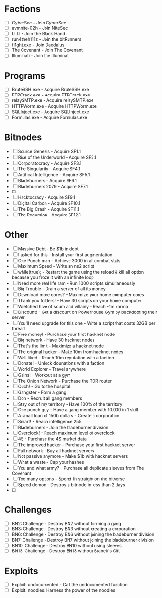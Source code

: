 # Factions
- [ ] CyberSec - Join CyberSec
- [ ] avmnite-02h - Join NiteSec
- [ ] I.I.I.I - Join the Black Hand
- [ ] run4theh111z - Join the bitRunners
- [ ] fl1ght.exe - Join Daedalus
- [ ] The Covenant - Join The Covenant
- [ ] Illuminati - Join the Illuminati

# Programs
- [ ] BruteSSH.exe - Acquire BruteSSH.exe
- [ ] FTPCrack.exe - Acquire FTPCrack.exe
- [ ] relaySMTP.exe - Acquire relaySMTP.exe
- [ ] HTTPWorm.exe - Acquire HTTPWorm.exe
- [ ] SQLInject.exe - Acquire SQLInject.exe
- [ ] Formulas.exe - Acquire Formulas.exe

# Bitnodes
- [ ] Source Genesis - Acquire SF1.1
- [ ] Rise of the Underworld - Acquire SF2.1
- [ ] Corporatocracy - Acquire SF3.1
- [ ] The Singularity - Acquire SF4.1
- [ ] Artifical Intelligence - Acquire SF5.1
- [ ] Bladeburners - Acquire SF6.1
- [ ] Bladeburners 2079 - Acquire SF7.1
- [ ] 
- [ ] Hacktocracy - Acquire SF9.1
- [ ] Digital Carbon - Acquire SF10.1
- [ ] The Big Crash - Acquire SF11.1
- [ ] The Recursion - Acquire SF12.1

# Other
- [ ] Massive Debt - Be $1b in debt
- [ ] I asked for this - Install your first augmentation
- [ ] One Punch man - Achieve 3000 in all combat stats
- [ ] Maximum Speed - Write an ns2 script
- [ ] while(true); - Restart the game using the reload & kill all option because you froze it with an infinite loop
- [ ] Need more real life ram - Run 1000 scripts simultaneously
- [ ] Big Trouble - Drain a server of all its money
- [ ] Download more cores? - Maximize your home computer cores
- [ ] Thank you folders! - Have 30 scripts on your home computer
- [ ] Wretched hive of scum and villainy - Reach -1m karma
- [ ] Discount! - Get a discount on Powerhouse Gym by backdooring their server
- [ ] You'll need upgrade for this one - Write a script that costs 32GB per thread
- [ ] Free money! - Purchase your first hacknet node
- [ ] Big network - Have 30 hacknet nodes
- [ ] That's the limit - Maximize a hacknet node
- [ ] The original hacker - Make 10m from hacknet nodes
- [ ] Well liked - Reach 10m reputation with a faction
- [ ] Donate! - Unlock dounations with a faction
- [ ] World Explorer - Travel anywhere
- [ ] Gains! - Workout at a gym
- [ ] The Onion Network - Purchase the TOR router
- [ ] Ouch! - Go to the hospital
- [ ] Gangster - Form a gang
- [ ] Don - Recruit all gang members
- [ ] Stay out of my territory - Have 100% of the territory
- [ ] One punch guy - Have a gang member with 10.000 in 1 skill
- [ ] A small loan of 150b dollars - Create a corporation
- [ ] Smart! - Reach intelligence 255
- [ ] Bladeburners - Join the bladeburner division
- [ ] Overclock! - Reach maximum level of overclock
- [ ] 4S - Purchase the 4S market data
- [ ] The improved hacker - Purchase your first hacknet server
- [ ] Full network - Buy all hacknet servers
- [ ] Not passive anymore - Make $1b with hacknet servers
- [ ] What a waste - Cap your hashes
- [ ] You and what army? - Purchase all duplicate sleeves from The Covenant
- [ ] Too many options - Spend 1h straight on the bitverse
- [ ] Speed demon - Destroy a bitnode in less than 2 days
- [ ] 

# Challenges
- [ ] BN2: Challenge - Destroy BN2 without forming a gang
- [ ] BN3: Challenge - Destroy BN3 without creating a corporation
- [ ] BN6: Challenge - Destroy BN6 without joining the bladeburner division
- [ ] BN7: Challenge - Destroy BN7 without joining the bladeburner division
- [ ] BN10: Challenge - Destroy BN10 without using sleeves
- [ ] BN13: Challenge - Destroy BN13 without Stanek's Gift

# Exploits
- [ ] Exploit: undocumented - Call the undocumented function
- [ ] Exploit: noodles: Harness the power of the noodles
